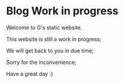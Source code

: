 # Blog Work in progress

Welcome to G's static website.

This website is still a work in progress;

We will get back to you in due time;

Sorry for the inconvenience;

Have a great day :)